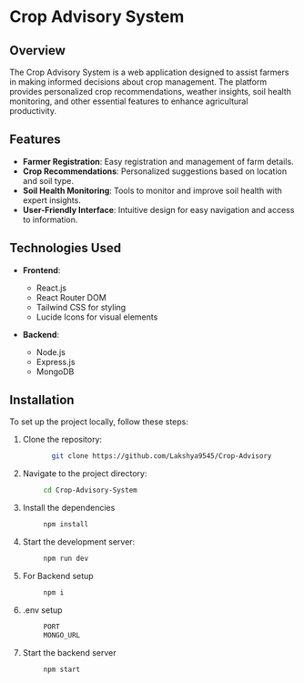 # Crop Advisory System

## Overview

The Crop Advisory System is a web application designed to assist farmers in making informed decisions about crop management. The platform provides personalized crop recommendations, weather insights, soil health monitoring, and other essential features to enhance agricultural productivity.

## Features

- **Farmer Registration**: Easy registration and management of farm details.
- **Crop Recommendations**: Personalized suggestions based on location and soil type.
- **Soil Health Monitoring**: Tools to monitor and improve soil health with expert insights.
- **User-Friendly Interface**: Intuitive design for easy navigation and access to information.

## Technologies Used

- **Frontend**: 
  - React.js
  - React Router DOM
  - Tailwind CSS for styling
  - Lucide Icons for visual elements

- **Backend**:
  - Node.js
  - Express.js
  - MongoDB 

## Installation

To set up the project locally, follow these steps:

1. Clone the repository:
   ```bash
          git clone https://github.com/Lakshya9545/Crop-Advisory
2. Navigate to the project directory:
   ```bash
        cd Crop-Advisory-System
3. Install the dependencies
   ```bash
        npm install
4. Start the development server:
   ```bash
        npm run dev
5. For Backend setup
   ```bash
        npm i
6. .env setup
   ```bash
        PORT
        MONGO_URL
7. Start the backend server
   ```bash
        npm start

